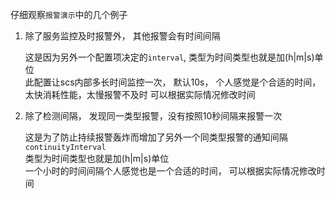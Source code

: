 仔细观察`报警演示`中的几个例子
1. 除了服务监控及时报警外， 其他报警会有时间间隔

    这是因为另外一个配置项决定的`interval`, 类型为时间类型也就是加(h|m|s)单位   
    此配置让scs内部多长时间监控一次， 默认10s， 个人感觉是个合适的时间， 太快消耗性能，太慢报警不及时
    可以根据实际情况修改时间  

2. 除了检测间隔， 发现同一类型报警，没有按照10秒间隔来报警一次

    这是为了防止持续报警轰炸而增加了另外一个同类型报警的通知间隔 `continuityInterval`  
    类型为时间类型也就是加(h|m|s)单位   
    一个小时的时间间隔个人感觉也是一个合适的时间， 
    可以根据实际情况修改时间
